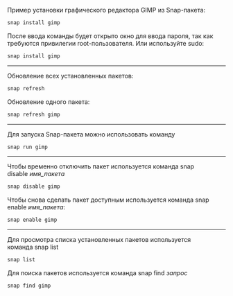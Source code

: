 Пример установки графического редактора GIMP из Snap-пакета:
```sh
snap install gimp
```

После ввода команды будет открыто окно для ввода пароля, так как требуются привилегии root-пользователя. Или используйте sudo:
```sh
snap install gimp
```
***
Обновление всех установленных пакетов:
```sh
snap refresh
```

Обновление одного пакета:
```sh
snap refresh gimp
```
***
Для запуска Snap-пакета можно использовать команду
```sh
snap run gimp
```
***
Чтобы временно отключить пакет используется команда snap disable _имя_пакета_

```sh
snap disable gimp
```

Чтобы снова сделать пакет доступным используется команда snap enable _имя_пакета_:

```sh
snap enable gimp
```
***
Для просмотра списка установленных пакетов используется команда snap list
```sh
snap list
```


Для поиска пакетов используется команда snap find _запрос_
```sh
snap find gimp
```